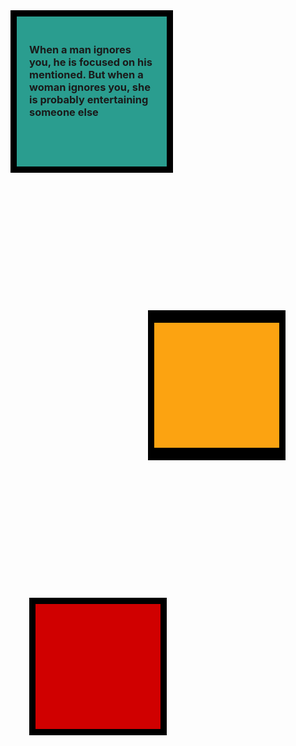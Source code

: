 <!DOCTYPE html>
<html lang="en">
<head>
 <meta charset="UTF-8">
 <meta name="viewport" content="width=<device-width>, initial-scale=1.0">
 <style>
   .first{
   background-color: #2a9d8f;
   width: 200px;
   height: 200px;
   border: solid black;
   border-width: 10px;
   margin: 0px;
   padding: 20px;  
}
   .second{
   background-color: #fca311;
   width: 200px;
   height: 200px;
   border: solid black;
   border-width: 20px 10px 20px 10px;
   margin: 220px;
   padding: 0px;
}
   .third{
   background-color: #d00000;
   width: 200px;
   height: 200px;
   border: 10px solid black;
   border-width: 10px;
   margin: 30px;
   padding: 0px;
}
 </style>
</head>
<body>
  <div class="first">
    <p><h3>When a man ignores you, he is focused on his mentioned.
    But when a woman ignores you, she is probably entertaining someone else</h3></p>
  </div>
  <div class="second">
  </div>
  <div class="third">   
  </div>
</body>
</html>
